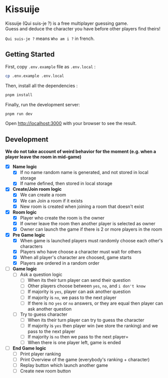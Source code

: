 # Kissuije

Kissuije (Qui suis-je ?) is a free multiplayer guessing game.   
Guess and deduce the character you have before other players find theirs!

`Qui suis-je ?` means `Who am i ?` in french.

## Getting Started

First, copy `.env.example` file as `.env.local` :

```bash
cp .env.example .env.local
```

Then, install all the dependencies :

```bash
pnpm install
```

Finally, run the development server:

```bash
pnpm run dev
```

Open [http://localhost:3000](http://localhost:3000) with your browser to see the result.

## Development

**We do not take account of weird behavior for the moment (e.g. when a player leave the room in mid-game)**

- [x] **Name logic**
  - [x] If no name random name is generated, and not stored in local storage
  - [x] If name defined, then stored in local storage

- [x] **Create/Join room logic**
  - [x] We can create a room
  - [x] We can Join a room if it exists
  - [x] New room is created when joining a room that doesn't exist

- [x] **Room logic**
  - [x] Player who create the room is the owner
  - [x] If owner leave the room then another player is selected as owner
  - [x] Owner can launch the game if there is 2 or more players in the room

- [x] **Pre Game logic**
  - [x] When game is launched players must randomly choose each other's characters
  - [x] Players who have choose a character must wait for others
  - [x] When all player's character are choosed, game starts
  - [x] Players are ordered in a random order
  
- [ ] **Game logic**
  - [ ] Ask a question logic
    - [ ] When its their turn player can send their question
    - [ ] Other players choose between `yes`, `no`, and `i don't know`
    - [ ] If majority is `yes`, player can ask another question
    - [ ] If majority is `no`, we pass to the next player
    - [ ] If there is no `yes` or `no` answers, or they are equal then player can ask another question
  - [ ] Try to guess character
    - [ ] When its their turn player can try to guess the character
    - [ ] If majority is `yes` then player win (we store the ranking) and we pass to the next player
    - [ ] If majority is `no` then we pass to the next player=
    - [ ] When there is one player left, game is ended

- [ ] **End Game logic**
  - [ ] Print player ranking
  - [ ] Print Overview of the game (everybody's ranking + character)
  - [ ] Replay button which launch another game
  - [ ] Create new room button